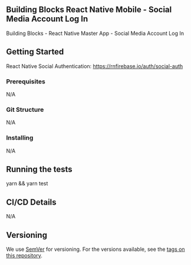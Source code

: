 ## Building Blocks React Native Mobile - Social Media Account Log In

Building Blocks - React Native Master App - Social Media Account Log In

## Getting Started

React Native Social Authentication: https://rnfirebase.io/auth/social-auth

### Prerequisites

N/A

### Git Structure

N/A

### Installing

N/A

## Running the tests

yarn && yarn test

## CI/CD Details

N/A

## Versioning

We use [SemVer](http://semver.org/) for versioning. For the versions available, see the [tags on this repository](https://github.com/your/project/tags).



